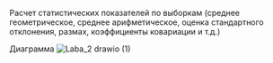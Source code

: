 Расчет статистических показателей по выборкам (среднее геометрическое, среднее арифметическое, оценка стандартного отклонения, размах, коэффициенты ковариации и т.д.)

Диаграмма
![Laba_2 drawio (1)](https://github.com/user-attachments/assets/244090f0-d57f-44b3-8dd2-f560f3eac3be)
